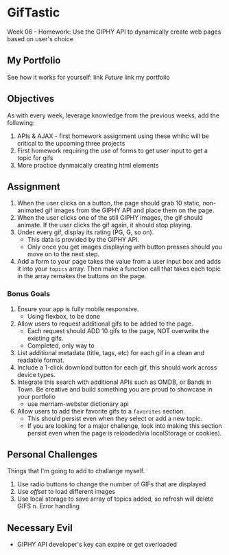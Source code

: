 # GifTastic
Week 06 - Homework: Use the GIPHY API to dynamically create web pages based on user's choice

## My Portfolio 

See how it works for yourself:
link
*Future* link my portfolio

## Objectives

As with every week, leverage knowledge from the previous weeks, add the following: 
1. APIs & AJAX - first homework assignment using these whihc will be critical to the upcoming three projects
2. First homework requiring the use of forms to get user input to get a topic for gifs
3. More practice dynmaically creating html elements 

## Assignment

1. When the user clicks on a button, the page should grab 10 static, non-animated gif images from the GIPHY API and place them on the page.
2. When the user clicks one of the still GIPHY images, the gif should animate. If the user clicks the gif again, it should stop playing.
3. Under every gif, display its rating (PG, G, so on).
   * This data is provided by the GIPHY API.
   * Only once you get images displaying with button presses should you move on to the next step.
4. Add a form to your page takes the value from a user input box and adds it into your `topics` array. Then make a function call that takes each topic in the array remakes the buttons on the page.

### Bonus Goals

1. Ensure your app is fully mobile responsive.
    - Using flexbox, to be done
2. Allow users to request additional gifs to be added to the page.
    * Each request should ADD 10 gifs to the page, NOT overwrite the existing gifs.
    - Completed, only way to 
3. List additional metadata (title, tags, etc) for each gif in a clean and readable format.
4. Include a 1-click download button for each gif, this should work across device types.
5. Integrate this search with additional APIs such as OMDB, or Bands in Town. Be creative and build something you are proud to showcase in your portfolio
    - use merriam-webster dictionary api
6. Allow users to add their favorite gifs to a `favorites` section.
   * This should persist even when they select or add a new topic.
   * If you are looking for a major challenge, look into making this section persist even when the page is reloaded(via localStorage or cookies).

## Personal Challenges

Things that I'm going to add to challange myself.

1. Use radio buttons to change the number of GIFs that are displayed
2. Use _offset_ to load different images
3. Use local storage to save array of topics added, so refresh will delete GIFS
n. Error handling

## Necessary Evil
- GIPHY API developer's key can expire or get overloaded 
